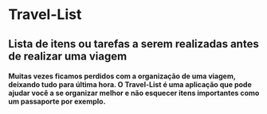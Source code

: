 # Travel-List

## Lista de itens ou tarefas a serem realizadas antes de realizar uma viagem

#### Muitas vezes ficamos perdidos com a organização de uma viagem, deixando tudo para última hora. O Travel-List é uma aplicação que pode ajudar você a se organizar melhor e não esquecer itens importantes como um passaporte por exemplo.
